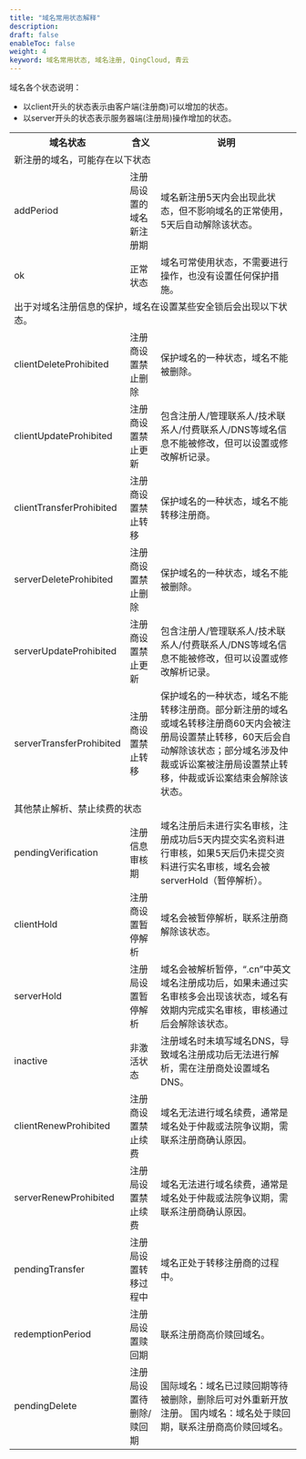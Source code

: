 ```yaml
---
title: "域名常用状态解释"
description: 
draft: false
enableToc: false
weight: 4
keyword: 域名常用状态, 域名注册, QingCloud, 青云
---
```




域名各个状态说明：

* 以client开头的状态表示由客户端(注册商)可以增加的状态。
* 以server开头的状态表示服务器端(注册局)操作增加的状态。



<table>
  <tr>
  	<th style="width: 120px">域名状态</th>
 		<th>含义</th>
    <th>说明</th>
  </tr>
  <tr>
  <td colspan="3">新注册的域名，可能存在以下状态</td>
  </tr>
  <tr>
  	<td>addPeriod</td>
  	<td>注册局设置的域名新注册期</td>
    <td>域名新注册5天内会出现此状态，但不影响域名的正常使用，5天后自动解除该状态。</td>
  </tr>
  <tr>
  	<td>ok</td>
  	<td>正常状态</td>
    <td>域名可常使用状态，不需要进行操作，也没有设置任何保护措施。</td>    
  </tr>
  <tr>
  <td colspan="3">出于对域名注册信息的保护，域名在设置某些安全锁后会出现以下状态。</td>
  </tr>
  <tr>
  	<td>clientDeleteProhibited</td>
  	<td>注册商设置禁止删除</td>
    <td>保护域名的一种状态，域名不能被删除。</td>
  </tr>
  <tr>
  	<td>clientUpdateProhibited</td>
  	<td>注册商设置禁止更新</td>
    <td>包含注册人/管理联系人/技术联系人/付费联系人/DNS等域名信息不能被修改，但可以设置或修改解析记录。</td>
  </tr>
  <tr>
  	<td>clientTransferProhibited</td>
  	<td>注册商设置禁止转移</td>
    <td>保护域名的一种状态，域名不能转移注册商。</td>
  </tr>
  <tr>
  	<td>serverDeleteProhibited</td>
  	<td>注册商设置禁止删除</td>
    <td>保护域名的一种状态，域名不能被删除。</td>
  </tr>
  <tr>
  	<td>serverUpdateProhibited</td>
  	<td>注册商设置禁止更新</td>
    <td>包含注册人/管理联系人/技术联系人/付费联系人/DNS等域名信息不能被修改，但可以设置或修改解析记录。</td>
  </tr>
  <tr>
  	<td>serverTransferProhibited</td>
  	<td>注册商设置禁止转移</td>
    <td>保护域名的一种状态，域名不能转移注册商。部分新注册的域名或域名转移注册商60天内会被注册局设置禁止转移，60天后会自动解除该状态；部分域名涉及仲裁或诉讼案被注册局设置禁止转移，仲裁或诉讼案结束会解除该状态。</td>
  </tr>
   <tr>
  	<td colspan="3">其他禁止解析、禁止续费的状态</td>
  </tr>
  <tr>
  	<td>pendingVerification</td>
  	<td>注册信息审核期</td>
    <td>域名注册后未进行实名审核，注册成功后5天内提交实名资料进行审核，如果5天后仍未提交资料进行实名审核，域名会被serverHold（暂停解析）。</td>
  </tr>
  <tr>
  	<td>clientHold</td>
  	<td>注册商设置暂停解析</td>
    <td>域名会被暂停解析，联系注册商解除该状态。</td>
  </tr>
  <tr>
  	<td>serverHold</td>
  	<td>注册局设置暂停解析</td>
    <td>域名会被解析暂停，“.cn”中英文域名注册成功后，如果未通过实名审核多会出现该状态，域名有效期内完成实名审核，审核通过后会解除该状态。</td>
  </tr>
  <tr>
  	<td>inactive</td>
  	<td>非激活状态</td>
    <td>注册域名时未填写域名DNS，导致域名注册成功后无法进行解析，需在注册商处设置域名DNS。</td>
  </tr>
  <tr>
  	<td>clientRenewProhibited</td>
  	<td>注册商设置禁止续费</td>
    <td>域名无法进行域名续费，通常是域名处于仲裁或法院争议期，需联系注册商确认原因。</td>
  </tr>
  <tr>
  	<td>serverRenewProhibited</td>
  	<td>注册局设置禁止续费</td>
    <td>域名无法进行域名续费，通常是域名处于仲裁或法院争议期，需联系注册商确认原因。</td>
  </tr> 
  <tr>
  	<td>pendingTransfer</td>
  	<td>注册局设置转移过程中</td>
    <td>域名正处于转移注册商的过程中。</td>
  </tr>
  <tr>
  	<td>redemptionPeriod</td>
  	<td>注册局设置赎回期</td>
    <td>联系注册商高价赎回域名。</td>
  </tr>
  <tr>
  	<td>pendingDelete</td>
  	<td>注册局设置待删除/赎回期</td>
    <td>国际域名：域名已过赎回期等待被删除，删除后可对外重新开放注册。 国内域名：域名处于赎回期，联系注册商高价赎回域名。</td>
  </tr>
	<tr>
  </tr></table>








